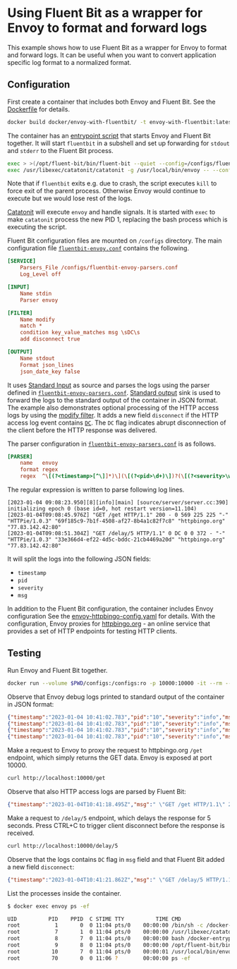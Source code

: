 # Using Fluent Bit as a wrapper for Envoy to format and forward logs

This example shows how to use Fluent Bit as a wrapper for Envoy to format and forward logs.
It can be useful when you want to convert application specific log format to a normalized format.


## Configuration

First create a container that includes both Envoy and Fluent Bit.
See the [Dockerfile](docker/envoy-with-fluentbit/Dockerfile) for details.

```bash
docker build docker/envoy-with-fluentbit/ -t envoy-with-fluentbit:latest
```

The container has an [entrypoint script](docker/envoy-with-fluentbit/files/docker-entrypoint-with-fluentbit.sh) that starts Envoy and Fluent Bit together.
It will start `fluentbit` in a subshell and set up forwarding for `stdout` and `stderr` to the Fluent Bit process.

```bash
exec > >(/opt/fluent-bit/bin/fluent-bit --quiet --config=/configs/fluentbit-envoy.conf ; kill -SIGTERM $$ ) 2>&1
exec /usr/libexec/catatonit/catatonit -g /usr/local/bin/envoy -- --config-path /etc/envoy/envoy-httpbingo-config.yaml
```

Note that if `fluentbit` exits e.g. due to crash, the script executes `kill` to force exit of the parent process.
Otherwise Envoy would continue to execute but we would lose rest of the logs.

[Catatonit](https://github.com/openSUSE/catatonit) will execute `envoy` and handle signals.
It is started with `exec` to make `catatonit` process the new PID 1, replacing the bash process which is executing the script.

Fluent Bit configuration files are mounted on `/configs` directory.
The main configuration file [`fluentbit-envoy.conf`](configs/fluentbit-envoy.conf) contains the following.

```ini
[SERVICE]
    Parsers_File /configs/fluentbit-envoy-parsers.conf
    Log_Level off

[INPUT]
    Name stdin
    Parser envoy

[FILTER]
    Name modify
    match *
    condition key_value_matches msg \sDC\s
    add disconnect true

[OUTPUT]
    Name stdout
    Format json_lines
    json_date_key false
```

It uses [Standard Input](https://docs.fluentbit.io/manual/pipeline/inputs/standard-input) as source and parses the logs using the parser defined in [`fluentbit-envoy-parsers.conf`](configs/fluentbit-envoy-parsers.conf).
[Standard output](https://docs.fluentbit.io/manual/pipeline/outputs/standard-output) sink is used to forward the logs to the standard output of the container in JSON format.
The example also demonstrates optional processing of the HTTP access logs by using the [modify filter](https://docs.fluentbit.io/manual/pipeline/filters/modify).
It adds a new field `disconnect` if the HTTP access log event contains [`DC`](https://www.envoyproxy.io/docs/envoy/latest/configuration/observability/access_log/usage#config-access-log-format-response-flags).
The `DC` flag indicates abrupt disconnection of the client before the HTTP response was delivered.

The parser configuration in [`fluentbit-envoy-parsers.conf`](configs/fluentbit-envoy-parsers.conf) is as follows.

```ini
[PARSER]
    name   envoy
    format regex
    regex  ^\[(?<timestamp>[^\]]*)\](\[(?<pid>\d+)\])?(\[(?<severity>\w+)\])?(?<msg>.*)$
```

The regular expression is written to parse following log lines.

```
[2023-01-04 09:08:23.950][8][info][main] [source/server/server.cc:390] initializing epoch 0 (base id=0, hot restart version=11.104)
[2023-01-04T09:08:45.976Z] "GET /get HTTP/1.1" 200 - 0 569 225 225 "-" "HTTPie/1.0.3" "69f185c9-7b1f-4508-af27-8b4a1c82f7c8" "httpbingo.org" "77.83.142.42:80"
[2023-01-04T09:08:51.304Z] "GET /delay/5 HTTP/1.1" 0 DC 0 0 372 - "-" "HTTPie/1.0.3" "33e366d4-ef22-4d5c-bddc-21cb4469a20d" "httpbingo.org" "77.83.142.42:80"
```

It will split the logs into the following JSON fields:

* `timestamp`
* `pid`
* `severity`
* `msg`


In addition to the Fluent Bit configuration, the container includes Envoy configuration
See the [envoy-httpbingo-config.yaml](docker/envoy-with-fluentbit/files/etc/envoy/envoy-httpbingo-config.yaml) for details.
With the configuration, Envoy proxies for [httpbingo.org](https://httpbingo.org/) - an online service that provides a set of HTTP endpoints for testing HTTP clients.


## Testing

Run Envoy and Fluent Bit together.

```bash
docker run --volume $PWD/configs:/configs:ro -p 10000:10000 -it --rm --name envoy envoy-with-fluentbit:latest
```

Observe that Envoy debug logs printed to standard output of the container in JSON format:

```json
{"timestamp":"2023-01-04 10:41:02.783","pid":"10","severity":"info","msg":"[main] [source/server/server.cc:390] initializing epoch 0 (base id=0, hot restart version=11.104)"}
{"timestamp":"2023-01-04 10:41:02.783","pid":"10","severity":"info","msg":"[main] [source/server/server.cc:392] statically linked extensions:"}
{"timestamp":"2023-01-04 10:41:02.783","pid":"10","severity":"info","msg":"[main] [source/server/server.cc:394]   envoy.udp_packet_writer: envoy.udp_packet_writer.default, envoy.udp_packet_writer.gso"}
{"timestamp":"2023-01-04 10:41:02.783","pid":"10","severity":"info","msg":"[main] [source/server/server.cc:394]   envoy.matching.network.custom_matchers: envoy.matching.custom_matchers.trie_matcher"}
```

Make a request to Envoy to proxy the request to httpbingo.org `/get` endpoint, which simply returns the GET data.
Envoy is exposed at port 10000.


```bash
curl http://localhost:10000/get
```

Observe that also HTTP access logs are parsed by Fluent Bit:

```json
{"timestamp":"2023-01-04T10:41:18.495Z","msg":" \"GET /get HTTP/1.1\" 200 - 0 570 234 230 \"-\" \"HTTPie/1.0.3\" \"b71d1d1b-432d-42c2-83c6-275339c47eea\" \"httpbingo.org\" \"77.83.142.42:80\""}
```

Make a request to `/delay/5` endpoint, which delays the response for 5 seconds.
Press CTRL+C to trigger client disconnect before the response is received.

```bash
curl http://localhost:10000/delay/5
```

Observe that the logs contains `DC` flag in `msg` field and that Fluent Bit added a new field `disconnect`:

```json
{"timestamp":"2023-01-04T10:41:21.862Z","msg":" \"GET /delay/5 HTTP/1.1\" 0 DC 0 0 508 - \"-\" \"HTTPie/1.0.3\" \"b17b02fe-c89a-44ba-8c8c-02646ed8a4fc\" \"httpbingo.org\" \"77.83.142.42:80\"","disconnect":"true"}
```

List the processes inside the container.

```bash
$ docker exec envoy ps -ef

UID          PID    PPID  C STIME TTY          TIME CMD
root           1       0  0 11:04 pts/0    00:00:00 /bin/sh -c /docker-entrypoint-with-fluent.sh
root           7       1  0 11:04 pts/0    00:00:00 /usr/libexec/catatonit/catatonit -g /usr/local/bin/envoy -- --config-path /etc/envoy/envoy-httpbingo-config.yaml
root           8       7  0 11:04 pts/0    00:00:00 bash /docker-entrypoint-with-fluent.sh
root           9       8  0 11:04 pts/0    00:00:00 /opt/fluent-bit/bin/fluent-bit --quiet --config=/configs/fluentbit-envoy.conf
root          10       7  0 11:04 pts/0    00:00:01 /usr/local/bin/envoy --config-path /etc/envoy/envoy-httpbingo-config.yaml
root          70       0  0 11:06 ?        00:00:00 ps -ef
```
